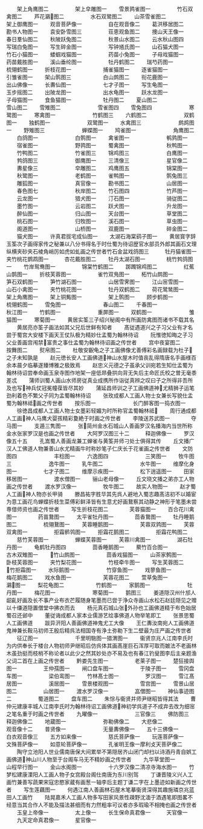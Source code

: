<!-- { "loadSidebar": true } -->
　　架上角鹰图二　　　　　架上皁雕图一
　　雪景鹑雀图一　　　　　竹石双禽图二
　　芦花鸂图二　　　　　水石双鹭图二
　　山茶雪雀图二　　　　　架上御鹰图一
　　观音菩萨像一　　　　　自在观音像二
　　葛洪移居图二　　　　　勘书人物图一
　　袁安卧雪图三　　　　　荘恵观鱼图二
　　捜山天王像一　　　　　春日羣仙图二
　　秋陂跃兔图二　　　　　秋景山水图二
　　云水秋山图四　　　　　写瑞白兔图一
　　写生碎金图一　　　　　写钟馗氏图一
　　山石猫犬图一　　　　　竹石小猫图一
　　蝼蝈戏猫图一　　　　　药苗小兔图一
　　子母戏猫图一　　　　　药苗戴胜图一
　　溪山垂纶图一　　　　　牡丹鹤图二
　　瑞芍药图一　　　　　　梳翎鹤图一
　　折枝花图一　　　　　　捕雀猫图一
　　逐雀猫图一　　　　　　引雏雀图一
　　架山鹘图三　　　　　　白山鹧图二
　　衔花鹿图一　　　　　　出山佛像一
　　长夀仙图一　　　　　　七才子图一
　　写生龟图一　　　　　　玉步摇图二
　　出陂龙图一　　　　　　出水龟图一
　　跃水龙图一　　　　　　子母猫图一
　　食鱼猫图一　　　　　　牡丹图二
　　夏山图二　　　　　　　雪山图二
　　雪雉图二　　　　　　　雪雀图四
　　雪兔图四　　　　　　　寒鹭图一
　　寒禽图一　　　　　　　竹鹤图三
　　六鹤图二　　　　　　　双鹤图一
　　独鹤图一　　　　　　　双鹭图一
　　水禽图三　　　　　　　鹧鸪图一
　　野雉图三　　　　　　　蝉蝶图一
　　鸠雀图一　　　　　　　角鹰图二
　　白鸽图一　　　　　　　白鹘图一
　　禽雀图一　　　　　　　鹌鹑图一
　　宿雀图一　　　　　　　野鹑图一
　　蜀禽图一　　　　　　　秋鸭图一
　　竹鸭图二　　　　　　　竹雀图三
　　锦鸡图三　　　　　　　白鹰图一
　　鹁鸽图三　　　　　　　御鹰图一
　　三清像三　　　　　　　星官像二
　　夀星像三　　　　　　　皁雕图二
　　鸡鹰图五　　　　　　　锦棠图一
　　秋鹭图一　　　　　　　老鹤图一
　　雀鸭图一　　　　　　　鹘兔图三
　　雕狐图一　　　　　　　真官像一
　　勘书图二　　　　　　　山居图一
　　春色图七　　　　　　　秋岸图二
　　竹石图四　　　　　　　竹芦图一
　　云龙图一　　　　　　　猎犬图一
　　汀石图一　　　　　　　骑従图二
　　墨竹图一　　　　　　　云岩图二
　　跃犬图一　　　　　　　升龙图一
　　醉仙图一　　　　　　　归山图一
　　天台图一　　　　　　　草堂图二
　　桃石图一　　　　　　　归牧图一
　　溪石图一　　　　　　　草虫图一
　　阁道图一　　　　　　　山桥图一
　　双鹿图一　　　　　　　碎金图二
　　猫犬图一
　　许真君拔宅成仙图一
　　太湖石海棠鹞子图一
　　黄居寳字辞玉筌次子画得家传之秘兼以八分书得名于时仕蜀为待诏歴官水部员外郎其画石文理纵横夹砂夹石棱角峭厉如虎如虬画之传世者竹石金盆戏鸽图三　　　牡丹猫雀图一夹竹桃花鹦鹉图一　　　杏花戴胜图二
　　牡丹太湖石图一　　　　桃竹鹁鸽图一
　　竹岸鸳鸯图一　　　　　锦棠竹鹤图二
　　踯躅锦鸡图二　　　　　红蕉山鹊图一
　　折枝芙蓉图一　　　　　雀竹双鳬图一
　　柘竹山鹧图一　　　　　笋石双鹤图一
　　笋竹湖石图一　　　　　山居雪霁图一
　　江山宻雪图一　　　　　山石小禽图一
　　夹竹桃花图一　　　　　牡丹双鹤图二
　　荷花鹭鸶图一　　　　　架上角鹰图一
　　架上铜觜图一　　　　　架上鹘图一
　　顾步鹤图一　　　　　　梳翎鹤图一
　　雪兔图一　　　　　　　春山图二
　　千春图一　　　　　　　秋江图一
　　竹鹤图一　　　　　　　重屏图一
　　双鹤图一　　　　　　　雏猫图一
　　寒菊图一
　　黄居实筌三子绍兴秘阁中有所画防禽图而诸书不载其名
　　黄居亮亦筌子画法如其父兄后世鲜有知者
　　髙従遇道兴之子习父业有才名尝于蜀宫大安楼下画天王仗队极为精妙仕孟蜀为翰林待诏
　　阮惟徳知晦之子习父业善画宫闱禁富贵之事仕孟蜀为翰林待诏画之传世者
　　宫中夜宴图二　　　　　按舞图二
　　熨帛图二
　　杜敬安齯龟之子工画佛像尤善傅彩名画録载为杜子之子未知孰是
　　赵元徳长安人工画佛道神山水屋木时值丧乱得隋唐名手画様百余本晨夕临摹遂臻博雅之极致焉
　　赵忠义元德之子虽承父训宛若生知仕孟蜀为翰林待诏尝奉命画玉泉寺图作地架一座低昻叠拱向背无失后主命匠氏校之曽无毫黍差忒
　　蒲师训蜀人画山水师房従真业成携所作诣従真辨之叹曰子之所得非吾所及也写神兵仗冠冕幢葆皆尽其妙
　　蒲延昌师训之子工画佛道神尤精狮子运笔劲利着色不繁父子同为孟蜀翰林待诏
　　张玫成都人工画人物士女兼长写貌仕孟蜀为翰林祗画之传世者
　　按乐图一　　　　　　　长门醉客图一捣衣图一
　　徐徳昌成都人工画人物士女墨彩轻媚为时所称官孟蜀翰林祗
　　周行通成都人工画神人马鹰犬婴孩精彩夐絶于时画之传世者
　　李陵送苏武图一　　　　夺马图一
　　支遁三隽图一
　　张简州金水石城山人善画罗汉名播海内当世所称金水张家罗汉是也画之传世者
　　大阿罗汉图三十二　　　释迦佛像一
　　罗汉像五十五
　　孔嵩蜀人善画龙兼工蝉雀与黄筌并师刁处士俱得其传
　　丘文播广汉人工佛道人物兼善山水尤精画牛时称妙笔子仁庆长于花雀画之传世者
　　文防图四　　　　　　　丰稔图一
　　六逸图四　　　　　　　三笑图一
　　牧牛图三　　　　　　　逸牛图一
　　乳牛图二　　　　　　　水牛图一
　　维摩化身图一　　　　　七才子图二
　　维摩示疾图一　　　　　松下逍遥图一
　　田家移居图一　　　　　渡水僧图一
　　骊山老母像一
　　丘文晓文播之弟亦工人物画之传世者
　　渡水罗汉像一　　　　　牧牛图二
　　故实人物图一
　　赵才蜀人工画神人物亦长甲骑
　　滕昌祐字胜华其先呉人避地入蜀志趣髙洁初不以婚宦为意工画花鸟蝉蝶折枝生菜傅彩鲜泽皆有生意尤好画鵞察其动静之神形于笔墨未尝専借师资也画之传世者
　　写生折枝花图二　　　　芙蓉猫图一
　　百合花川禽图一　　　　药苗鵞图一
　　太平雀牡丹图一　　　　茴香鵞图一
　　牡丹睡鹅图二　　　　　梳翎鵞图一
　　芙蓉睡鹅图一　　　　　芙蓉双鹑图一
　　芙蓉双禽图一　　　　　拒霜鹡鸰图一
　　拒霜花鹅图二　　　　　拒霜花鸭图二
　　慈竹芙蓉图一　　　　　蝉蝶芙蓉图一
　　芙蓉川禽图一　　　　　湖石牡丹图一
　　龟鹤牡丹图四　　　　　茴香睡鹅图一
　　藂竹百合图一　　　　　古木双雉图一
　　竹山鹧图一　　　　　茴香戏猫图一
　　山茶家鹩图一　　　　　卧枝芙蓉图一
　　夹竹梨花图一　　　　　竹枝牵牛图一
　　写生芙蓉图二　　　　　竹拒霜图一
　　水际鹅图一　　　　　　竹穿鱼图一
　　戏蓼鱼图一　　　　　　梅花鹅图二
　　戏水鱼图一　　　　　　芙蓉花图二
　　萱草兔图一　　　　　　鸂图一
　　梨花龟图二　　　　　　竹鹤图一
　　家鹅图一　　　　　　　牡丹图一
　　梅花图一　　　　　　　寒菊图一
　　鹅图三
　　姜道隠汉州什邡人龆齓好画及长不事产业布衣芒履随身笔墨而已尝于浄众寺画山水松石赵廷隠见之赠以十缣道隠置僧堂中拂衣而去
　　杨元真石城山张外孙也工画佛道精于布色始居蜀召还邺中
　　董従诲成都人家本业儒游艺绘事佛道人物举笔即工
　　张景思蜀人工画佛道
　　跋异汧阳人善画佛道神鬼尤工大像
　　王仁夀汝南宛人工画佛道鬼神兼长鞍马初师王殷后精呉法相国寺有浄土弥勒下生二壁最为庄严画之传世者
　　征辽图一　　　　　　　千里明駞图一猎渭图一
　　衞贤京兆人江南李氏时为内供奉长于楼台人物初师尹继昭后仿呉体其画髙崖巨石浑厚可取而皴法不老画林木虽劲挺而枝梢不称论者以此少之然其妙处亦不易及也有春江钓叟图李后主亲题渔父词二首在上画之传世者
　　黔娄先生图一　　　　　老莱子图一
　　楚狂接舆图一　　　　　王仲孺图一
　　闸口盘车图一　　　　　于陵子图一
　　雪冈盘车图一　　　　　梁伯鸾图一
　　竹林髙士图一　　　　　罗汉图一
　　雪江髙居图一　　　　　溪居图一
　　雪景楼观图一　　　　　雪宫图一
　　雪景山居图二　　　　　山居图一
　　渡水罗汉像一　　　　　嵓僧图一
　　神仙事迹图二　　　　　蜀道图二
　　盘车图二
　　朱悰与衞贤并师尹继昭皆得其法
　　曹仲元建康丰城人江南李氏时为翰林待诏工画佛道神初学呉道子不成弃去改为细宻之笔名重于时画之传世者
　　九曜像一　　　　　　　三官像三
　　佛防图三　　　　　　　释迦佛像二
　　地蔵图一　　　　　　　弥勒佛像二
　　大悲像二　　　　　　　观音像十二
　　普贤像一　　　　　　　无量夀佛像一
　　五十三佛像一　　　　　白衣观音像三
　　五方如来像一　　　　　慈氏菩萨像一
　　玩莲菩萨像一　　　　　文殊菩萨像一
　　如意轮菩萨像一　　　　孔雀明王像一摩利攴天菩萨像二
　　陶守立池阳人世业儒南唐保大间累举不第隠居齐山闭门却扫以诗酒丹青自娯工画佛道神山川人物至于台阁车马无不精妙画之传世者
　　九华草堂图一　　　　　山程早行图一
　　金山水阁图一　　　　　十六罗汉像二清凉寺海水图一
　　竹梦松建康溧阳人工画人物子女宫殿台阁仕南唐为东川别驾
　　丁谦晋陵义兴人工画竹兼善写蔬果宋寇忠愍家蔵有画葱一轴李后主题丁谦二字在上墨迹如新画之传世者
　　写生莲藕图一
　　何遇江南人善画林石屋木笔摹衞贤深得其趣施璘京兆蓝田人工画竹
　　陆晃嘉禾人工画人物多写田家风景性疎野沈湎于酒遇笔即图畧不经意当其合作人不能及描法甚细而有力然粗率可议者亦多瑕瑜不相掩也画之传世者
　　玉皇上帝像一　　　　　太上像一
　　长生保命真君像一　　　天官像一
　　九天定命真君像一　　　星官像一
